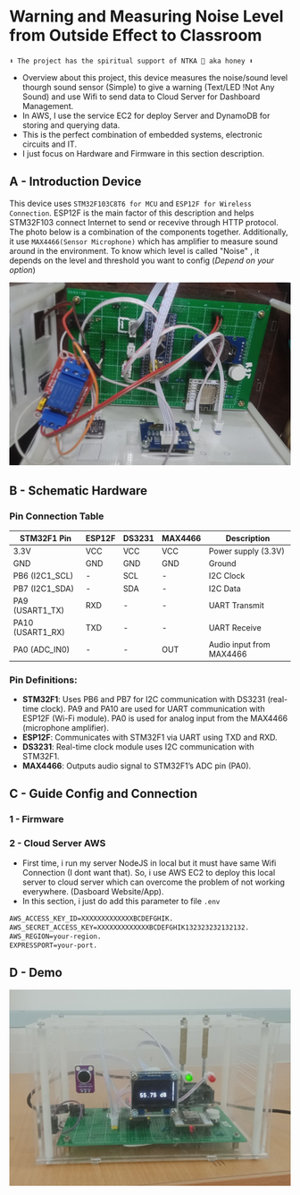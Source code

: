 # Warning and Measuring Noise Level from Outside Effect to Classroom
`⬇️ The project has the spiritual support of NTKA 💌 aka honey ⬇️`
- Overview about this project, this device measures the noise/sound level thourgh sound sensor (Simple) to give a warning (Text/LED !Not Any Sound) and use Wifi to send data to Cloud Server for Dashboard Management.
- In AWS, I use the service EC2 for deploy Server and DynamoDB for storing and querying data.
- This is the perfect combination of embedded systems, electronic circuits and IT.
- I just focus on Hardware and Firmware in this section description.
## A - Introduction Device
This device uses `STM32F103C8T6 for MCU` and `ESP12F for Wireless Connection`. ESP12F is the main factor of this description and helps STM32F103 connect Internet to send or recevive through HTTP protocol. The photo below is a combination of the components together. Additionally, it use `MAX4466(Sensor Microphone)` which has amplifier to measure sound around in the environment. To know which level is called "Noise" , it depends on the level and threshold you want to config (_Depend on your option_)

<p align="center">
  <img src="https://github.com/vinhdevED/SoundDeviceEmbedded/blob/main/assets/Hardware%20Connection.jpg" alt="Hardware Connection"/>
</p>

## B - Schematic Hardware
### Pin Connection Table
| **STM32F1 Pin** | **ESP12F**  | **DS3231**  | **MAX4466**  | **Description**        |
|-----------------|-----------------|-----------------|------------------|------------------------|
| 3.3V            | VCC             | VCC             | VCC              | Power supply (3.3V)    |
| GND             | GND             | GND             | GND              | Ground                 |
| PB6 (I2C1_SCL)  | -               | SCL             | -                | I2C Clock              |
| PB7 (I2C1_SDA)  | -               | SDA             | -                | I2C Data               |
| PA9 (USART1_TX) | RXD             | -               | -                | UART Transmit          |
| PA10 (USART1_RX)| TXD             | -               | -                | UART Receive           |
| PA0 (ADC_IN0)   | -               | -               | OUT              | Audio input from MAX4466|

### Pin Definitions:
- **STM32F1**: Uses PB6 and PB7 for I2C communication with DS3231 (real-time clock). PA9 and PA10 are used for UART communication with ESP12F (Wi-Fi module). PA0 is used for analog input from the MAX4466 (microphone amplifier).
- **ESP12F**: Communicates with STM32F1 via UART using TXD and RXD.
- **DS3231**: Real-time clock module uses I2C communication with STM32F1.
- **MAX4466**: Outputs audio signal to STM32F1’s ADC pin (PA0).

## C - Guide Config and Connection
### 1 - Firmware

### 2 - Cloud Server AWS
- First time, i run my server NodeJS in local but it must have same Wifi Connection (I dont want that). So, i use AWS EC2 to deploy this local server to cloud server which can overcome the problem of not working everywhere. (Dasboard Website/App).
- In this section, i just do add this parameter to file `.env`
```
AWS_ACCESS_KEY_ID=XXXXXXXXXXXXXBCDEFGHIK.
AWS_SECRET_ACCESS_KEY=XXXXXXXXXXXXXBCDEFGHIK132323232132132.
AWS_REGION=your-region.
EXPRESSPORT=your-port.
```
## D - Demo
<p align="center">
  <img src="https://github.com/vinhdevED/SoundDeviceEmbedded/blob/main/assets/End%20Device.jpg" alt="Hardware Connection"/>
</p>
